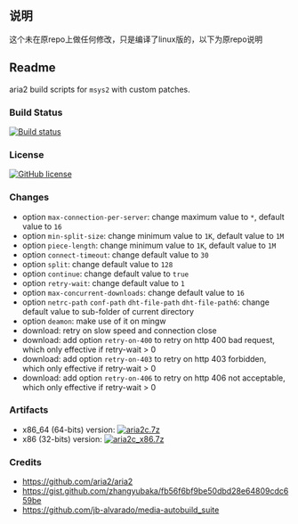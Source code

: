 ## 说明
这个未在原repo上做任何修改，只是编译了linux版的，以下为原repo说明

## Readme
aria2 build scripts for `msys2` with custom patches.

### Build Status
[![Build status](https://ci.appveyor.com/api/projects/status/49r5xf9om6arkss7?svg=true)](https://ci.appveyor.com/project/fzfile/aria2-build-msys2)

### License
[![GitHub license](https://img.shields.io/github/license/myfreeer/aria2-build-msys2.svg)](LICENSE) 

### Changes
* option `max-connection-per-server`: change maximum value to `*`, default value to `16`
* option `min-split-size`: change minimum value to `1K`, default value to `1M`
* option `piece-length`: change minimum value to `1K`, default value to `1M`
* option `connect-timeout`: change default value to `30`
* option `split`: change default value to `128`
* option `continue`: change default value to `true`
* option `retry-wait`: change default value to `1`
* option `max-concurrent-downloads`: change default value to `16`
* option `netrc-path` `conf-path` `dht-file-path` `dht-file-path6`: change default value to sub-folder of current directory
* option `deamon`: make use of it on mingw
* download: retry on slow speed and connection close
* download: add option `retry-on-400` to retry on http 400 bad request, which only effective if retry-wait > 0
* download: add option `retry-on-403` to retry on http 403 forbidden, which only effective if retry-wait > 0
* download: add option `retry-on-406` to retry on http 406 not acceptable, which only effective if retry-wait > 0


### Artifacts
* x86_64 (64-bits) version: [![aria2c.7z](https://img.shields.io/badge/download-aria2c.7z-brightgreen.svg)](https://ci.appveyor.com/api/projects/myfreeer/aria2-build-msys2/artifacts/aria2c.7z)
* x86 (32-bits) version: [![aria2c_x86.7z](https://img.shields.io/badge/download-aria2c_x86.7z-brightgreen.svg)](https://ci.appveyor.com/api/projects/myfreeer/aria2-build-msys2/artifacts/aria2c_x86.7z)

### Credits
* https://github.com/aria2/aria2
* https://gist.github.com/zhangyubaka/fb56f6bf9be50dbd28e64809cdc659be
* https://github.com/jb-alvarado/media-autobuild_suite
